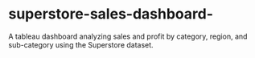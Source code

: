 # superstore-sales-dashboard-
A tableau dashboard analyzing sales and profit by category, region, and sub-category using the Superstore dataset.
